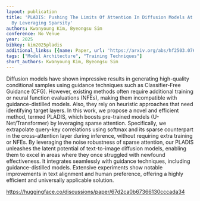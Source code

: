 ```yaml
---
layout: publication
title: 'PLADIS: Pushing The Limits Of Attention In Diffusion Models At Inference Time
  By Leveraging Sparsity'
authors: Kwanyoung Kim, Byeongsu Sim
conference: No Venue
year: 2025
bibkey: kim2025pladis
additional_links: [{name: Paper, url: 'https://arxiv.org/abs/hf2503.07677'}]
tags: ["Model Architecture", "Training Techniques"]
short_authors: Kwanyoung Kim, Byeongsu Sim
---
```

Diffusion models have shown impressive results in generating high-quality conditional samples using guidance techniques such as Classifier-Free Guidance (CFG). However, existing methods often require additional training or neural function evaluations (NFEs), making them incompatible with guidance-distilled models. Also, they rely on heuristic approaches that need identifying target layers. In this work, we propose a novel and efficient method, termed PLADIS, which boosts pre-trained models (U-Net/Transformer) by leveraging sparse attention. Specifically, we extrapolate query-key correlations using softmax and its sparse counterpart in the cross-attention layer during inference, without requiring extra training or NFEs. By leveraging the noise robustness of sparse attention, our PLADIS unleashes the latent potential of text-to-image diffusion models, enabling them to excel in areas where they once struggled with newfound effectiveness. It integrates seamlessly with guidance techniques, including guidance-distilled models. Extensive experiments show notable improvements in text alignment and human preference, offering a highly efficient and universally applicable solution.

https://huggingface.co/discussions/paper/67d2ca0b67366130cccada34